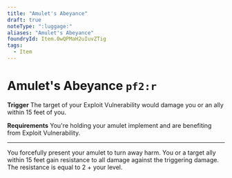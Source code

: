 ```yaml
---
title: "Amulet's Abeyance"
draft: true
noteType: ":luggage:"
aliases: "Amulet's Abeyance"
foundryId: Item.0wQPMaH2uIuvZTig
tags:
  - Item
---
```


# Amulet's Abeyance `pf2:r`

**Trigger** The target of your Exploit Vulnerability would damage you or an ally within 15 feet of you.

**Requirements** You're holding your amulet implement and are benefiting from Exploit Vulnerability.

* * *

You forcefully present your amulet to turn away harm. You or a target ally within 15 feet gain resistance to all damage against the triggering damage. The resistance is equal to 2 + your level.
